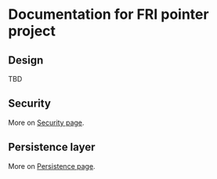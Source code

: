 # Documentation for FRI pointer project

## Design

TBD

## Security

More on [Security page](./security/README.md).

## Persistence layer

More on [Persistence page](./persistence/README.md).
